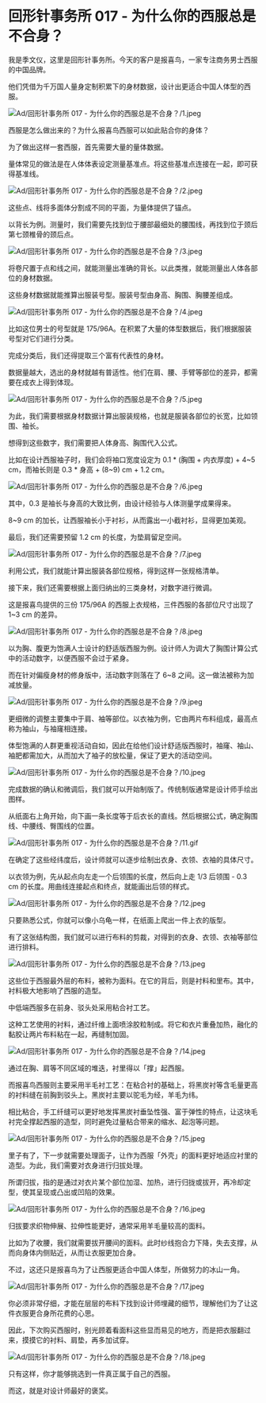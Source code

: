 # 回形针事务所 017 - 为什么你的西服总是不合身？

我是季文仪，这里是回形针事务所。今天的客户是报喜鸟，一家专注商务男士西服的中国品牌。

他们凭借为千万国人量身定制积累下的身材数据，设计出更适合中国人体型的西服。

![Ad/回形针事务所 017 - 为什么你的西服总是不合身？/1.jpeg](https://cdn.jsdelivr.net/gh/ipaperclip-icu/static/image/文字稿/Ad/回形针事务所%20017%20-%20为什么你的西服总是不合身？/1.jpeg)

西服是怎么做出来的？为什么报喜鸟西服可以如此贴合你的身体？

为了做出这样一套西服，首先需要大量的量体数据。

量体常见的做法是在人体体表设定测量基准点。将这些基准点连接在一起，即可获得基准线。

![Ad/回形针事务所 017 - 为什么你的西服总是不合身？/2.jpeg](https://cdn.jsdelivr.net/gh/ipaperclip-icu/static/image/文字稿/Ad/回形针事务所%20017%20-%20为什么你的西服总是不合身？/2.jpeg)

这些点、线将多面体分割成不同的平面，为量体提供了锚点。

以背长为例。测量时，我们需要先找到位于腰部最细处的腰围线，再找到位于颈后第七颈椎骨的颈后点。

![Ad/回形针事务所 017 - 为什么你的西服总是不合身？/3.jpeg](https://cdn.jsdelivr.net/gh/ipaperclip-icu/static/image/文字稿/Ad/回形针事务所%20017%20-%20为什么你的西服总是不合身？/3.jpeg)

将卷尺置于点和线之间，就能测量出准确的背长。以此类推，就能测量出人体各部位的身材数据。

这些身材数据就能推算出服装号型。服装号型由身高、胸围、胸腰差组成。

![Ad/回形针事务所 017 - 为什么你的西服总是不合身？/4.jpeg](https://cdn.jsdelivr.net/gh/ipaperclip-icu/static/image/文字稿/Ad/回形针事务所%20017%20-%20为什么你的西服总是不合身？/4.jpeg)

比如这位男士的号型就是 175/96A。在积累了大量的体型数据后，我们根据服装号型对它们进行分类。

完成分类后，我们还得提取三个富有代表性的身材。

数据量越大，选出的身材就越有普适性。他们在肩、腰、手臂等部位的差异，都需要在成衣上得到体现。

![Ad/回形针事务所 017 - 为什么你的西服总是不合身？/5.jpeg](https://cdn.jsdelivr.net/gh/ipaperclip-icu/static/image/文字稿/Ad/回形针事务所%20017%20-%20为什么你的西服总是不合身？/5.jpeg)

为此，我们需要根据身材数据计算出服装规格，也就是服装各部位的长宽，比如领围、袖长。

想得到这些数字，我们需要把人体身高、胸围代入公式。

比如在设计西服袖子时，我们会将袖口宽度设定为 0.1 \* (胸围 + 内衣厚度) + 4\~5 cm，而袖长则是 0.3 \* 身高 + (8\~9) cm + 1.2 cm。

![Ad/回形针事务所 017 - 为什么你的西服总是不合身？/6.jpeg](https://cdn.jsdelivr.net/gh/ipaperclip-icu/static/image/文字稿/Ad/回形针事务所%20017%20-%20为什么你的西服总是不合身？/6.jpeg)

其中，0.3 是袖长与身高的大致比例，由设计经验与人体测量学成果得来。

8\~9 cm 的加长，让西服袖长小于衬衫，从而露出一小截衬衫，显得更加美观。

最后，我们还需要预留 1.2 cm 的长度，为垫肩留足空间。

![Ad/回形针事务所 017 - 为什么你的西服总是不合身？/7.jpeg](https://cdn.jsdelivr.net/gh/ipaperclip-icu/static/image/文字稿/Ad/回形针事务所%20017%20-%20为什么你的西服总是不合身？/7.jpeg)

利用公式，我们就能计算出服装各部位规格，得到这样一张规格清单。

接下来，我们还需要根据上面归纳出的三类身材，对数字进行微调。

这是报喜鸟提供的三份 175/96A 的西服上衣规格，三件西服的各部位尺寸出现了 1\~3 cm 的差异。

![Ad/回形针事务所 017 - 为什么你的西服总是不合身？/8.jpeg](https://cdn.jsdelivr.net/gh/ipaperclip-icu/static/image/文字稿/Ad/回形针事务所%20017%20-%20为什么你的西服总是不合身？/8.jpeg)

以为胸、腹更为饱满人士设计的舒适版西服为例。设计师人为调大了胸围计算公式中的活动数字，以便西服不会过于紧身。

而在针对偏瘦身材的修身版中，活动数字则落在了 6\~8 之间。这一做法被称为加减放量。

![Ad/回形针事务所 017 - 为什么你的西服总是不合身？/9.jpeg](https://cdn.jsdelivr.net/gh/ipaperclip-icu/static/image/文字稿/Ad/回形针事务所%20017%20-%20为什么你的西服总是不合身？/9.jpeg)

更细微的调整主要集中于肩、袖等部位。以衣袖为例，它由两片布料组成，最高点称为袖山，与袖窿相连接。

体型饱满的人群更重视活动自如，因此在给他们设计舒适版西服时，袖窿、袖山、袖肥都需加大，从而加大了袖子的放松量，保证了更大的活动空间。

![Ad/回形针事务所 017 - 为什么你的西服总是不合身？/10.jpeg](https://cdn.jsdelivr.net/gh/ipaperclip-icu/static/image/文字稿/Ad/回形针事务所%20017%20-%20为什么你的西服总是不合身？/10.jpeg)

完成数据的确认和微调后，我们就可以开始制版了。传统制版通常是设计师手绘出图样。

从纸面右上角开始，向下画一条长度等于后衣长的直线。然后根据公式，确定胸围线、中腰线、臀围线的位置。

![Ad/回形针事务所 017 - 为什么你的西服总是不合身？/11.gif](https://cdn.jsdelivr.net/gh/ipaperclip-icu/static/image/文字稿/Ad/回形针事务所%20017%20-%20为什么你的西服总是不合身？/11.gif)

在确定了这些经纬度后，设计师就可以逐步绘制出衣身、衣领、衣袖的具体尺寸。

以衣领为例，先从起点向左走一个后领围的长度，然后向上走 1/3 后领围 - 0.3 cm 的长度。用曲线连接起点和终点，就能画出后领的样式。

![Ad/回形针事务所 017 - 为什么你的西服总是不合身？/12.jpeg](https://cdn.jsdelivr.net/gh/ipaperclip-icu/static/image/文字稿/Ad/回形针事务所%20017%20-%20为什么你的西服总是不合身？/12.jpeg)

只要熟悉公式，你就可以像小乌龟一样，在纸面上爬出一件上衣的版型。

有了这张结构图，我们就可以进行布料的剪裁，对得到的衣身、衣领、衣袖等部位进行排料。

![Ad/回形针事务所 017 - 为什么你的西服总是不合身？/13.jpeg](https://cdn.jsdelivr.net/gh/ipaperclip-icu/static/image/文字稿/Ad/回形针事务所%20017%20-%20为什么你的西服总是不合身？/13.jpeg)

这些位于西服最外层的布料，被称为面料。在它的背后，则是衬料和里布。其中，衬料极大地影响了西服的造型。

中低端西服多在前身、驳头处采用粘合衬工艺。

这种工艺使用的衬料，通过纤维上面喷涂胶粒制成。将它和衣片重叠加热，融化的黏胶让两片布料粘在一起，再缝制加固。

![Ad/回形针事务所 017 - 为什么你的西服总是不合身？/14.jpeg](https://cdn.jsdelivr.net/gh/ipaperclip-icu/static/image/文字稿/Ad/回形针事务所%20017%20-%20为什么你的西服总是不合身？/14.jpeg)

通过在胸、肩等不同区域的堆迭，衬里得以「撑」起西服。

而报喜鸟西服则主要采用半毛衬工艺：在粘合衬的基础上，将黑炭衬等含毛量更高的衬料缝在前胸到驳头上。黑炭衬主要以驼毛为经，羊毛为纬。

相比粘合，手工纤缝可以更好地发挥黑炭衬垂坠性强、富于弹性的特点，让这块毛衬完全撑起西服的造型，同时避免过量粘合带来的缩水、起泡等问题。

![Ad/回形针事务所 017 - 为什么你的西服总是不合身？/15.jpeg](https://cdn.jsdelivr.net/gh/ipaperclip-icu/static/image/文字稿/Ad/回形针事务所%20017%20-%20为什么你的西服总是不合身？/15.jpeg)

里子有了，下一步就需要处理面子，让作为西服「外壳」的面料更好地适应衬里的造型。为此，我们需要对衣身进行归拔处理。

所谓归拔，指的是通过对衣片某个部位加湿、加热，进行归拢或拔开，再冷却定型，使其呈现或凸出或凹陷的效果。

![Ad/回形针事务所 017 - 为什么你的西服总是不合身？/16.jpeg](https://cdn.jsdelivr.net/gh/ipaperclip-icu/static/image/文字稿/Ad/回形针事务所%20017%20-%20为什么你的西服总是不合身？/16.jpeg)

归拔要求织物伸展、拉伸性能更好，通常采用羊毛量较高的面料。

比如为了收腰，我们就需要拔开腰间的面料。此时纱线抱合力下降，失去支撑，从而向身体内侧贴近，从而让衣服更加合身。

不过，这还只是报喜鸟为了让西服更适合中国人体型，所做努力的冰山一角。

![Ad/回形针事务所 017 - 为什么你的西服总是不合身？/17.jpeg](https://cdn.jsdelivr.net/gh/ipaperclip-icu/static/image/文字稿/Ad/回形针事务所%20017%20-%20为什么你的西服总是不合身？/17.jpeg)

你必须非常仔细，才能在层层的布料下找到设计师埋藏的细节，理解他们为了让这件衣服更合身所花费的心思。

因此，下次购买西服时，别光顾着看面料这些显而易见的地方，而是把衣服翻过来，摸摸它的衬料、肩垫，再多加试穿。

![Ad/回形针事务所 017 - 为什么你的西服总是不合身？/18.jpeg](https://cdn.jsdelivr.net/gh/ipaperclip-icu/static/image/文字稿/Ad/回形针事务所%20017%20-%20为什么你的西服总是不合身？/18.jpeg)

只有这样，你才能够挑选到一件真正属于自己的西服。

而这，就是对设计师最好的褒奖。
